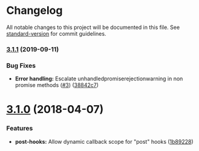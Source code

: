 # Changelog

All notable changes to this project will be documented in this file. See [standard-version](https://github.com/conventional-changelog/standard-version) for commit guidelines.

### [3.1.1](https://github.com/sebelga/promised-hooks/compare/v3.1.0...v3.1.1) (2019-09-11)


### Bug Fixes

* **Error handling:** Escalate unhandledpromiserejectionwarning in non promise methods ([#3](https://github.com/sebelga/promised-hooks/issues/3)) ([38842c7](https://github.com/sebelga/promised-hooks/commit/38842c7))

<a name="3.1.0"></a>
# [3.1.0](https://github.com/sebelga/promised-hooks/compare/v3.0.0...v3.1.0) (2018-04-07)


### Features

* **post-hooks:** Allow dynamic callback scope for "post" hooks ([1b89228](https://github.com/sebelga/promised-hooks/commit/1b89228))
